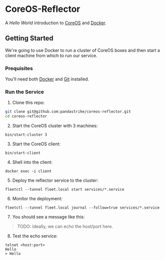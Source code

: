 # CoreOS-Reflector

A _Hello World_ introduction to [CoreOS][0] and [Docker][1].

[coreos]:#todo
[docker]:#todo

## Getting Started

We're going to use Docker to run a cluster of CoreOS boxes and then start a client machine from which to run our service.

### Prequisites

You'll need both [Docker][1] and [Git][2] installed.

### Run the Service

1. Clone this repo:

  ```bash
  git clone git@github.com:pandastrike/coreos-reflector.git
  cd coreos-reflector
  ```

2. Start the CoreOS cluster with 3 machines:

  ```
  bin/start-cluster 3
  ```

3. Start the CoreOS client:

  ```
  bin/start-client
  ```

4. Shell into the client:

  ```
  docker exec -i client
  ```

5. Deploy the reflector service to the cluster:

  ```
  fleetctl --tunnel fleet.local start services/*.service
  ```

6. Monitor the deployment:

  ```
  fleetctl --tunnel fleet.local journal --follow=true services/*.service
  ```

7. You should see a message like this:

  > TODO: Ideally, we can echo the host/port here.

8. Test the echo service:

  ```
  telnet <host:port>
  Hello
  > Hello
  ```

[0]:#todo
[1]:#todo
[2]:#todo
[3]:#todo
[4]:#todo
